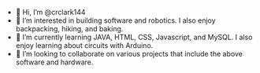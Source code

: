 - 👋 Hi, I’m @crclark144
- 👀 I’m interested in building software and robotics. I also enjoy backpacking, hiking, and baking.
- 🌱 I’m currently learning JAVA, HTML, CSS, Javascript, and MySQL. I also enjoy learning about circuits with Arduino.
- 💞️ I’m looking to collaborate on various projects that include the above software and hardware.


<!---
crclark144/crclark144 is a ✨ special ✨ repository because its `README.md` (this file) appears on your GitHub profile.
You can click the Preview link to take a look at your changes.
--->
